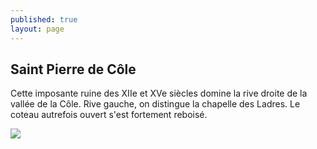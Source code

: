 ```yaml
---
published: true
layout: page
---
```

## Saint Pierre de Côle

Cette imposante ruine des XIIe et XVe siècles domine la rive droite de la vallée de la Côle. Rive gauche, on distingue la chapelle des Ladres. Le coteau autrefois ouvert s'est fortement reboisé.

![]({{site.baseurl}}/data/images/3/histoire/03_HISTOIRE_POPCP26.jpg)
